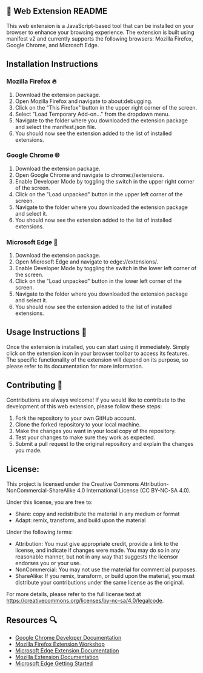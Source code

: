 ## 🚀 Web Extension README

This web extension is a JavaScript-based tool that can be installed on your browser to enhance your browsing experience. The extension is built using manifest v2 and currently supports the following browsers: Mozilla Firefox, Google Chrome, and Microsoft Edge.

## Installation Instructions

### Mozilla Firefox 🔥
1. Download the extension package.
2. Open Mozilla Firefox and navigate to about:debugging.
3. Click on the "This Firefox" button in the upper right corner of the screen.
4. Select "Load Temporary Add-on..." from the dropdown menu.
5. Navigate to the folder where you downloaded the extension package and select the manifest.json file.
6. You should now see the extension added to the list of installed extensions.

### Google Chrome 🌐
1. Download the extension package.
2. Open Google Chrome and navigate to chrome://extensions.
3. Enable Developer Mode by toggling the switch in the upper right corner of the screen.
4. Click on the "Load unpacked" button in the upper left corner of the screen.
5. Navigate to the folder where you downloaded the extension package and select it.
6. You should now see the extension added to the list of installed extensions.

### Microsoft Edge 🌊
1. Download the extension package.
2. Open Microsoft Edge and navigate to edge://extensions/.
3. Enable Developer Mode by toggling the switch in the lower left corner of the screen.
4. Click on the "Load unpacked" button in the lower left corner of the screen.
5. Navigate to the folder where you downloaded the extension package and select it.
6. You should now see the extension added to the list of installed extensions.

## Usage Instructions 📖
Once the extension is installed, you can start using it immediately. Simply click on the extension icon in your browser toolbar to access its features. The specific
 functionality of the extension will depend on its purpose, so please refer to its documentation for more information.

## Contributing 🤝
Contributions are always welcome! If you would like to contribute to the development of this web extension, please follow these steps:

1. Fork the repository to your own GitHub account.
2. Clone the forked repository to your local machine.
3. Make the changes you want in your local copy of the repository.
4. Test your changes to make sure they work as expected.
5. Submit a pull request to the original repository and explain the changes you made.

## License:

This project is licensed under the Creative Commons Attribution-NonCommercial-ShareAlike 4.0 International License (CC BY-NC-SA 4.0).

Under this license, you are free to:

- Share: copy and redistribute the material in any medium or format
- Adapt: remix, transform, and build upon the material

Under the following terms:

- Attribution: You must give appropriate credit, provide a link to the license, and indicate if changes were made. You may do so in any reasonable manner, but not in any way
 that suggests the licensor endorses you or your use.
- NonCommercial: You may not use the material for commercial purposes.
- ShareAlike: If you remix, transform, or build upon the material, you must distribute your contributions under the same license as the original.

For more details, please refer to the full license text at https://creativecommons.org/licenses/by-nc-sa/4.0/legalcode.


## Resources 🔍
- [Google Chrome Developer Documentation](https://developer.chrome.com/docs/extensions/)
- [Mozilla Firefox Extension Workshop](https://extensionworkshop.com/)
- [Microsoft Edge Extension Documentation](https://docs.microsoft.com/en-us/microsoft-edge/extensions-chromium/)
- [Mozilla Extension Documentation](https://developer.mozilla.org/en-US/docs/Mozilla/Add-ons/WebExtensions)
- [Microsoft Edge Getting Started](https://learn.microsoft.com/en-us/microsoft-edge/extensions-chromium/)

